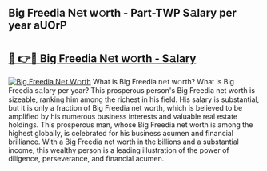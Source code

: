 ## Big Freedia N𝚎t w𝚘rth - Part-TWP S𝚊lary per year aUOrP

# <h2><a href="http://gc44ky5.nevu.top/?p=Big+Freedia">🔗 👉🔴 Big Freedia N𝚎t w𝚘rth - S𝚊lary</a></h2>

[![Big Freedia N𝚎t W𝚘rth](https://i.imgur.com/Oavwk0R.jpeg)](http://gc44ky5.nevu.top/?p=Big+Freedia)
What is Big Freedia n𝚎t w𝚘rth? What is Big Freedia s𝚊lary per year?
This prosperous person's Big Freedia net worth is sizeable, ranking him among the richest in his field. His salary is substantial, but it is only a fraction of Big Freedia net worth, which is believed to be amplified by his numerous business interests and valuable real estate holdings. This prosperous man, whose Big Freedia net worth is among the highest globally, is celebrated for his business acumen and financial brilliance. With a Big Freedia net worth in the billions and a substantial income, this wealthy person is a leading illustration of the power of diligence, perseverance, and financial acumen.
